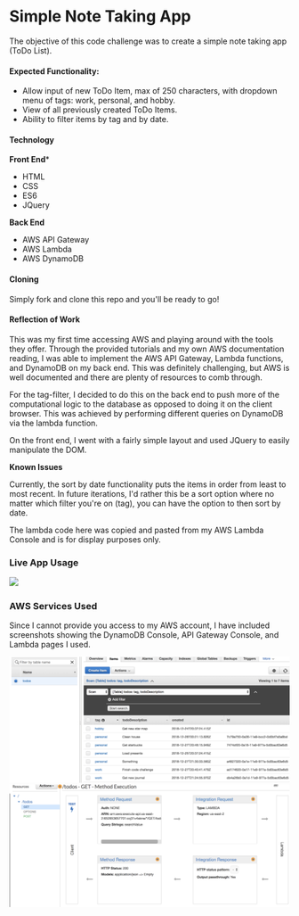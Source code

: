 # Simple Note Taking App

The objective of this code challenge was to create a simple note taking app (ToDo List).

#### Expected Functionality:
  - Allow input of new ToDo Item, max of 250 characters, with dropdown menu of tags: work, personal, and hobby.
  - View of all previously created ToDo Items.
  - Ability to filter items by tag and by date.

#### Technology
  **Front End***
  - HTML
  - CSS
  - ES6
  - JQuery

  **Back End**
  - AWS API Gateway
  - AWS Lambda
  - AWS DynamoDB

#### Cloning

  Simply fork and clone this repo and you'll be ready to go!

#### Reflection of Work

This was my first time accessing AWS and playing around with the tools they offer.  Through the provided tutorials and my own AWS documentation reading, I was able to implement the AWS API Gateway, Lambda functions, and DynamoDB on my back end. This was definitely challenging, but AWS is well documented and there are plenty of resources to comb through.

For the tag-filter, I decided to do this on the back end to push more of the computational logic to the database as opposed to doing it on the client browser. This was achieved by performing different queries on DynamoDB via the lambda function.

On the front end, I went with a fairly simple layout and used JQuery to easily manipulate the DOM.

**Known Issues**

Currently, the sort by date functionality puts the items in order from least to most recent. In future iterations, I'd rather this be a sort option where no matter which filter you're on (tag), you can have the option to then sort by date.

The lambda code here was copied and pasted from my AWS Lambda Console and is for display purposes only.

### Live App Usage
![](assets/nordstromGiphy.gif)

### AWS Services Used

Since I cannot provide you access to my AWS account, I have included screenshots showing the DynamoDB Console, API Gateway Console, and Lambda pages I used.

<img src='assets/DynamoDB Console.png'>
<img src='assets/API Gateway Console.png'>
